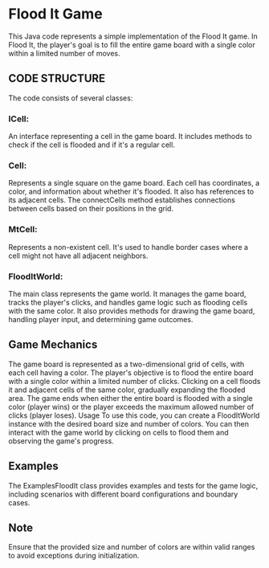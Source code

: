 # Flood It Game
This Java code represents a simple implementation of the Flood It game. In Flood It, the player's goal is to fill the entire game board with a single color within a limited number of moves.

## CODE STRUCTURE
The code consists of several classes:

### ICell:
An interface representing a cell in the game board. It includes methods to check if the cell is flooded and if it's a regular cell.

### Cell: 
Represents a single square on the game board. Each cell has coordinates, a color, and information about whether it's flooded. It also has references to its adjacent cells. The connectCells method establishes connections between cells based on their positions in the grid.

### MtCell: 
Represents a non-existent cell. It's used to handle border cases where a cell might not have all adjacent neighbors.

### FloodItWorld: 
The main class represents the game world. It manages the game board, tracks the player's clicks, and handles game logic such as flooding cells with the same color. It also provides methods for drawing the game board, handling player input, and determining game outcomes.


## Game Mechanics
The game board is represented as a two-dimensional grid of cells, with each cell having a color.
The player's objective is to flood the entire board with a single color within a limited number of clicks.
Clicking on a cell floods it and adjacent cells of the same color, gradually expanding the flooded area.
The game ends when either the entire board is flooded with a single color (player wins) or the player exceeds the maximum allowed number of clicks (player loses).
Usage
To use this code, you can create a FloodItWorld instance with the desired board size and number of colors. You can then interact with the game world by clicking on cells to flood them and observing the game's progress.

## Examples
The ExamplesFloodIt class provides examples and tests for the game logic, including scenarios with different board configurations and boundary cases.

## Note
Ensure that the provided size and number of colors are within valid ranges to avoid exceptions during initialization. 
